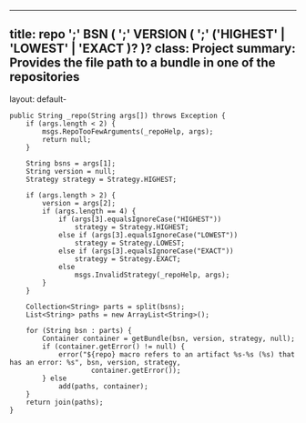 ___
title: 	repo ';' BSN ( ';' VERSION ( ';' ('HIGHEST' | 'LOWEST' | 'EXACT )? )?
class: 	Project
summary: Provides the file path to a bundle in one of the repositories
---
layout: default-


	public String _repo(String args[]) throws Exception {
		if (args.length < 2) {
			msgs.RepoTooFewArguments(_repoHelp, args);
			return null;
		}

		String bsns = args[1];
		String version = null;
		Strategy strategy = Strategy.HIGHEST;

		if (args.length > 2) {
			version = args[2];
			if (args.length == 4) {
				if (args[3].equalsIgnoreCase("HIGHEST"))
					strategy = Strategy.HIGHEST;
				else if (args[3].equalsIgnoreCase("LOWEST"))
					strategy = Strategy.LOWEST;
				else if (args[3].equalsIgnoreCase("EXACT"))
					strategy = Strategy.EXACT;
				else
					msgs.InvalidStrategy(_repoHelp, args);
			}
		}

		Collection<String> parts = split(bsns);
		List<String> paths = new ArrayList<String>();

		for (String bsn : parts) {
			Container container = getBundle(bsn, version, strategy, null);
			if (container.getError() != null) {
				error("${repo} macro refers to an artifact %s-%s (%s) that has an error: %s", bsn, version, strategy,
						container.getError());
			} else
				add(paths, container);
		}
		return join(paths);
	}
	